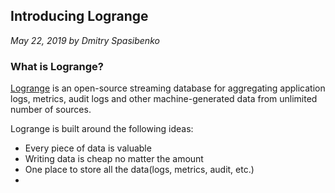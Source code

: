 ## Introducing Logrange
_May 22, 2019 by Dmitry Spasibenko_


### What is Logrange?
[Logrange](https://github.com/logrange/logrange) is an open-source streaming database for aggregating application logs, metrics, audit logs and other machine-generated data from unlimited number of sources.

Logrange is built around the following ideas:
- Every piece of data is valuable
- Writing data is cheap no matter the amount
- One place to store all the data(logs, metrics, audit, etc.)
-